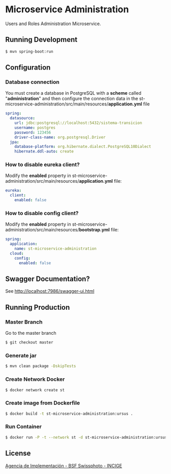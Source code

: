 # Microservice Administration

Users and Roles Administration Microservice.

## Running Development

```sh
$ mvn spring-boot:run
```

## Configuration 

### Database connection

You must create a database in PostgreSQL with a **scheme** called "**administration**" and then configure the connection data in the st-microservice-administration/src/main/resources/**application.yml** file

```yml
spring:
  datasource:
    url: jdbc:postgresql://localhost:5432/sistema-transicion
    username: postgres
    password: 123456
    driver-class-name: org.postgresql.Driver
  jpa:
    database-platform: org.hibernate.dialect.PostgreSQL10Dialect
    hibernate.ddl-auto: create
```

### How to disable eureka client?

Modify the **enabled** property in st-microservice-administration/src/main/resources/**application.yml** file:

```yml
eureka:
  client:
    enabled: false
```

### How to disable config client?

Modify the **enabled** property in st-microservice-administration/src/main/resources/**bootstrap.yml** file:

```yml
spring:
  application:
    name: st-microservice-administration
  cloud:
    config:
      enabled: false
```

## Swagger Documentation?

See [http://localhost:7986/swagger-ui.html](http://localhost:7986/swagger-ui.html)

## Running Production

### Master Branch

Go to the master branch

```sh
$ git checkout master
```

### Generate jar

```sh
$ mvn clean package -DskipTests
```

### Create Network Docker

```sh
$ docker network create st
```

### Create image from Dockerfile

```sh
$ docker build -t st-microservice-administration:ursus .
```

### Run Container

```sh
$ docker run -P -t --network st -d st-microservice-administration:ursus
```

## License

[Agencia de Implementación - BSF Swissphoto - INCIGE](https://github.com/AgenciaImplementacion/st-microservice-administration/blob/master/LICENSE)